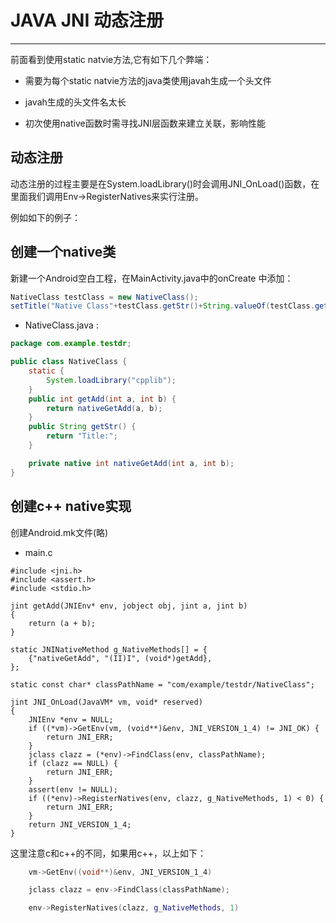 # JAVA JNI 动态注册
---

前面看到使用static natvie方法,它有如下几个弊端：

+ 需要为每个static natvie方法的java类使用javah生成一个头文件

+ javah生成的头文件名太长

+ 初次使用native函数时需寻找JNI层函数来建立关联，影响性能


## 动态注册

动态注册的过程主要是在System.loadLibrary()时会调用JNI_OnLoad()函数，在里面我们调用Env->RegisterNatives来实行注册。

例如如下的例子：

## 创建一个native类

新建一个Android空白工程，在MainActivity.java中的onCreate 中添加：

```java
NativeClass testClass = new NativeClass();
setTitle("Native Class"+testClass.getStr()+String.valueOf(testClass.getAdd(1, 5)));
```

+ NativeClass.java :

```java
package com.example.testdr;

public class NativeClass {
	static {
		System.loadLibrary("cpplib");
	}
	public int getAdd(int a, int b) {
		return nativeGetAdd(a, b);
	}
	public String getStr() {
		return "Title:";
	}

	private native int nativeGetAdd(int a, int b);
}
```
## 创建c++ native实现

创建Android.mk文件(略)

+ main.c

```
#include <jni.h>
#include <assert.h>
#include <stdio.h>

jint getAdd(JNIEnv* env, jobject obj, jint a, jint b)
{
    return (a + b);
}

static JNINativeMethod g_NativeMethods[] = {
    {"nativeGetAdd", "(II)I", (void*)getAdd},
};

static const char* classPathName = "com/example/testdr/NativeClass";

jint JNI_OnLoad(JavaVM* vm, void* reserved)
{
    JNIEnv *env = NULL;
    if ((*vm)->GetEnv(vm, (void**)&env, JNI_VERSION_1_4) != JNI_OK) {
        return JNI_ERR;
    }
    jclass clazz = (*env)->FindClass(env, classPathName);
    if (clazz == NULL) {
        return JNI_ERR;
    }
    assert(env != NULL);
    if ((*env)->RegisterNatives(env, clazz, g_NativeMethods, 1) < 0) {
        return JNI_ERR;
    }
    return JNI_VERSION_1_4;
}

```

这里注意c和c++的不同，如果用c++，以上如下：

```cpp
    vm->GetEnv((void**)&env, JNI_VERSION_1_4)

    jclass clazz = env->FindClass(classPathName);

    env->RegisterNatives(clazz, g_NativeMethods, 1)
```


